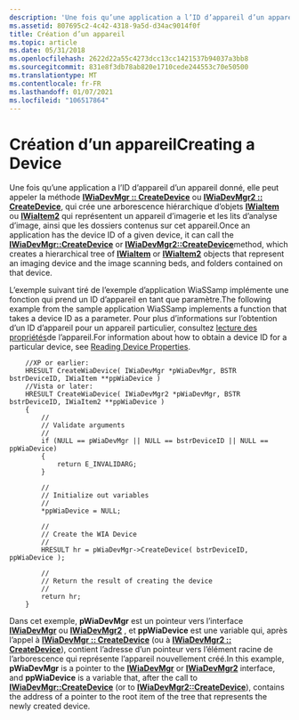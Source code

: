 ```yaml
---
description: 'Une fois qu’une application a l’ID d’appareil d’un appareil donné, elle peut appeler IWiaDevMgr :: CreateDevice ou IWiaDevMgr2 :: CreateDevicemethod, qui crée une arborescence hiérarchique d’objets IWiaItem ou IWiaItem2 qui représentent un appareil d’imagerie et les lits d’analyse d’image, ainsi que les dossiers contenus sur cet appareil.'
ms.assetid: 807695c2-4c42-4318-9a5d-d34ac9014f0f
title: Création d’un appareil
ms.topic: article
ms.date: 05/31/2018
ms.openlocfilehash: 2622d22a55c4273dcc13cc1421537b94037a3bb8
ms.sourcegitcommit: 831e8f3db78ab820e1710cede244553c70e50500
ms.translationtype: MT
ms.contentlocale: fr-FR
ms.lasthandoff: 01/07/2021
ms.locfileid: "106517864"
---
```

# <a name="creating-a-device"></a><span data-ttu-id="bdbf8-103">Création d’un appareil</span><span class="sxs-lookup"><span data-stu-id="bdbf8-103">Creating a Device</span></span>

<span data-ttu-id="bdbf8-104">Une fois qu’une application a l’ID d’appareil d’un appareil donné, elle peut appeler la méthode [**IWiaDevMgr :: CreateDevice**](/windows/desktop/api/wia_xp/nf-wia_xp-iwiadevmgr-createdevice) ou [**IWiaDevMgr2 :: CreateDevice**](-wia-iwiadevmgr2-createdevice.md), qui crée une arborescence hiérarchique d’objets [**IWiaItem**](/windows/desktop/api/wia_xp/nn-wia_xp-iwiaitem) ou [**IWiaItem2**](-wia-iwiaitem2.md) qui représentent un appareil d’imagerie et les lits d’analyse d’image, ainsi que les dossiers contenus sur cet appareil.</span><span class="sxs-lookup"><span data-stu-id="bdbf8-104">Once an application has the device ID of a given device, it can call the [**IWiaDevMgr::CreateDevice**](/windows/desktop/api/wia_xp/nf-wia_xp-iwiadevmgr-createdevice) or [**IWiaDevMgr2::CreateDevice**](-wia-iwiadevmgr2-createdevice.md)method, which creates a hierarchical tree of [**IWiaItem**](/windows/desktop/api/wia_xp/nn-wia_xp-iwiaitem) or [**IWiaItem2**](-wia-iwiaitem2.md) objects that represent an imaging device and the image scanning beds, and folders contained on that device.</span></span>

<span data-ttu-id="bdbf8-105">L’exemple suivant tiré de l’exemple d’application WiaSSamp implémente une fonction qui prend un ID d’appareil en tant que paramètre.</span><span class="sxs-lookup"><span data-stu-id="bdbf8-105">The following example from the sample application WiaSSamp implements a function that takes a device ID as a parameter.</span></span> <span data-ttu-id="bdbf8-106">Pour plus d’informations sur l’obtention d’un ID d’appareil pour un appareil particulier, consultez [lecture des propriétés](-wia-reading-device-properties.md)de l’appareil.</span><span class="sxs-lookup"><span data-stu-id="bdbf8-106">For information about how to obtain a device ID for a particular device, see [Reading Device Properties](-wia-reading-device-properties.md).</span></span>


```
    //XP or earlier:
    HRESULT CreateWiaDevice( IWiaDevMgr *pWiaDevMgr, BSTR bstrDeviceID, IWiaItem **ppWiaDevice ) 
    //Vista or later:
    HRESULT CreateWiaDevice( IWiaDevMgr2 *pWiaDevMgr, BSTR bstrDeviceID, IWiaItem2 **ppWiaDevice ) 
    {
        //
        // Validate arguments
        //
        if (NULL == pWiaDevMgr || NULL == bstrDeviceID || NULL == ppWiaDevice)
        {
            return E_INVALIDARG;
        }

        //
        // Initialize out variables
        //
        *ppWiaDevice = NULL;

        //
        // Create the WIA Device
        //
        HRESULT hr = pWiaDevMgr->CreateDevice( bstrDeviceID, ppWiaDevice );

        //
        // Return the result of creating the device
        //
        return hr;
    }
```



<span data-ttu-id="bdbf8-107">Dans cet exemple, **pWiaDevMgr** est un pointeur vers l’interface [**IWiaDevMgr**](/windows/desktop/api/wia_xp/nn-wia_xp-iwiadevmgr) ou [**IWiaDevMgr2**](-wia-iwiadevmgr2.md) , et **ppWiaDevice** est une variable qui, après l’appel à [**IWiaDevMgr :: CreateDevice**](/windows/desktop/api/wia_xp/nf-wia_xp-iwiadevmgr-createdevice) (ou à [**IWiaDevMgr2 :: CreateDevice**](-wia-iwiadevmgr2-createdevice.md)), contient l’adresse d’un pointeur vers l’élément racine de l’arborescence qui représente l’appareil nouvellement créé.</span><span class="sxs-lookup"><span data-stu-id="bdbf8-107">In this example, **pWiaDevMgr** is a pointer to the [**IWiaDevMgr**](/windows/desktop/api/wia_xp/nn-wia_xp-iwiadevmgr) or [**IWiaDevMgr2**](-wia-iwiadevmgr2.md) interface, and **ppWiaDevice** is a variable that, after the call to [**IWiaDevMgr::CreateDevice**](/windows/desktop/api/wia_xp/nf-wia_xp-iwiadevmgr-createdevice) (or to [**IWiaDevMgr2::CreateDevice**](-wia-iwiadevmgr2-createdevice.md)), contains the address of a pointer to the root item of the tree that represents the newly created device.</span></span>

 

 



